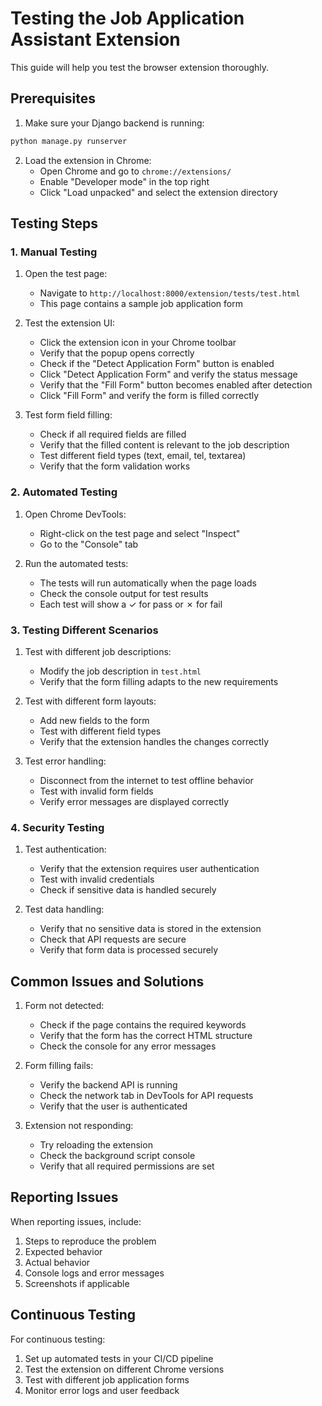 # Testing the Job Application Assistant Extension

This guide will help you test the browser extension thoroughly.

## Prerequisites

1. Make sure your Django backend is running:
```bash
python manage.py runserver
```

2. Load the extension in Chrome:
   - Open Chrome and go to `chrome://extensions/`
   - Enable "Developer mode" in the top right
   - Click "Load unpacked" and select the extension directory

## Testing Steps

### 1. Manual Testing

1. Open the test page:
   - Navigate to `http://localhost:8000/extension/tests/test.html`
   - This page contains a sample job application form

2. Test the extension UI:
   - Click the extension icon in your Chrome toolbar
   - Verify that the popup opens correctly
   - Check if the "Detect Application Form" button is enabled
   - Click "Detect Application Form" and verify the status message
   - Verify that the "Fill Form" button becomes enabled after detection
   - Click "Fill Form" and verify the form is filled correctly

3. Test form field filling:
   - Check if all required fields are filled
   - Verify that the filled content is relevant to the job description
   - Test different field types (text, email, tel, textarea)
   - Verify that the form validation works

### 2. Automated Testing

1. Open Chrome DevTools:
   - Right-click on the test page and select "Inspect"
   - Go to the "Console" tab

2. Run the automated tests:
   - The tests will run automatically when the page loads
   - Check the console output for test results
   - Each test will show a ✓ for pass or ✗ for fail

### 3. Testing Different Scenarios

1. Test with different job descriptions:
   - Modify the job description in `test.html`
   - Verify that the form filling adapts to the new requirements

2. Test with different form layouts:
   - Add new fields to the form
   - Test with different field types
   - Verify that the extension handles the changes correctly

3. Test error handling:
   - Disconnect from the internet to test offline behavior
   - Test with invalid form fields
   - Verify error messages are displayed correctly

### 4. Security Testing

1. Test authentication:
   - Verify that the extension requires user authentication
   - Test with invalid credentials
   - Check if sensitive data is handled securely

2. Test data handling:
   - Verify that no sensitive data is stored in the extension
   - Check that API requests are secure
   - Verify that form data is processed securely

## Common Issues and Solutions

1. Form not detected:
   - Check if the page contains the required keywords
   - Verify that the form has the correct HTML structure
   - Check the console for any error messages

2. Form filling fails:
   - Verify the backend API is running
   - Check the network tab in DevTools for API requests
   - Verify that the user is authenticated

3. Extension not responding:
   - Try reloading the extension
   - Check the background script console
   - Verify that all required permissions are set

## Reporting Issues

When reporting issues, include:
1. Steps to reproduce the problem
2. Expected behavior
3. Actual behavior
4. Console logs and error messages
5. Screenshots if applicable

## Continuous Testing

For continuous testing:
1. Set up automated tests in your CI/CD pipeline
2. Test the extension on different Chrome versions
3. Test with different job application forms
4. Monitor error logs and user feedback 